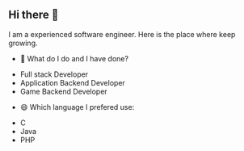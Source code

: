 ## Hi there 👋
I am a experienced software engineer. Here is the place where keep growing.
- 🌱 What do I do and I have done?
* Full stack Developer
* Application Backend Developer
* Game Backend Developer
 
- 😄 Which language I prefered use:
* C
* Java
* PHP
<!--
**Rick-gogogo/Rick-gogogo** is a ✨ _special_ ✨ repository because its `README.md` (this file) appears on your GitHub profile.

Here are some ideas to get you started:

- 🔭 I’m currently working on ...
- 🌱 I’m currently learning ...
- 👯 I’m looking to collaborate on ...
- 🤔 I’m looking for help with ...
- 💬 Ask me about ...
- 📫 How to reach me: ...
- 😄 Pronouns: ...
- ⚡ Fun fact: ...
-->
